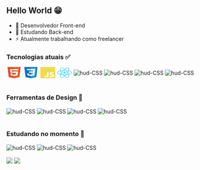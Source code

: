 <h2>Hello World 😁</h2>
  
  - 🔭 Desenvolvedor Front-end
  - 🌱 Estudando Back-end
  - ⚡ Atualmente trabalhando como freelancer

  <h3>Tecnologias atuais ✅</h3>
<div style="display: inline_block";>
  <img align="center" alt="hud-HTML" height="30" width="40" src="https://raw.githubusercontent.com/devicons/devicon/master/icons/html5/html5-original.svg">
  <img align="center" alt="hud-CSS" height="30" width="40" src="https://raw.githubusercontent.com/devicons/devicon/master/icons/css3/css3-original.svg">
  <img align="center" alt="hud-Js" height="30" width="40" src="https://raw.githubusercontent.com/devicons/devicon/master/icons/javascript/javascript-plain.svg">
  <img align="center" alt="hud-React" height="30" width="40" src="https://raw.githubusercontent.com/devicons/devicon/master/icons/react/react-original.svg">
  <img align="center" alt="hud-CSS" height="30" width="40" src="https://cdn.jsdelivr.net/gh/devicons/devicon/icons/sass/sass-original.svg">
  <img align="center" alt="hud-CSS" height="30" width="40" src="https://cdn.jsdelivr.net/gh/devicons/devicon/icons/vuejs/vuejs-original.svg">
  <img align="center" alt="hud-CSS" height="30" width="40" src="https://cdn.jsdelivr.net/gh/devicons/devicon/icons/bootstrap/bootstrap-original.svg">
<img align="center" alt="hud-CSS" height="30" width="40" src="https://cdn.jsdelivr.net/gh/devicons/devicon/icons/bulma/bulma-plain.svg">
</div>
  </br>
<h3>Ferramentas de Design 🎨</h3>
<div style="display: inline_block";>
  <img align="center" alt="hud-CSS" height="30" width="40" src="https://cdn.jsdelivr.net/gh/devicons/devicon/icons/photoshop/photoshop-plain.svg">
  <img align="center" alt="hud-CSS" height="30" width="40" src="https://cdn.jsdelivr.net/gh/devicons/devicon/icons/xd/xd-line.svg">
   <img align="center" alt="hud-CSS" height="30" width="40" src="https://cdn.jsdelivr.net/gh/devicons/devicon/icons/figma/figma-original.svg">
   <img align="center" alt="hud-CSS" height="30" width="40" src="https://cdn.jsdelivr.net/gh/devicons/devicon/icons/canva/canva-original.svg">
</div>
  </br>
<h3>Estudando no momento 📄</h3>
<div style="display: inline_block";>
  <img align="center" alt="hud-CSS" height="30" width="40" src="https://cdn.jsdelivr.net/gh/devicons/devicon/icons/php/php-plain.svg">
  <img align="center" alt="hud-CSS" height="30" width="40" src="https://cdn.jsdelivr.net/gh/devicons/devicon/icons/mysql/mysql-original.svg">
  <img align="center" alt="hud-CSS" height="30" width="40" src="https://cdn.jsdelivr.net/gh/devicons/devicon/icons/nodejs/nodejs-original.svg">
</div>
  </br>
<div>
  <img height="180" src="https://github-readme-stats.vercel.app/api?username=Hudsonsoouza&show_icons=true&theme=algolia&include_all_commits=true&count_private=true">
  <img height="180" src="https://github-readme-stats.vercel.app/api/top-langs/?username=Hudsonsoouza&theme=algolia">
</div>
